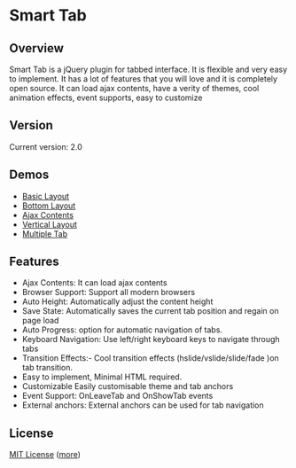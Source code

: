 Smart Tab
==========

Overview
--------
Smart Tab is a jQuery plugin for tabbed interface. It is flexible and very easy to implement. It has a lot of features that you will love and it is completely open source. It can load ajax contents, have a verity of themes, cool animation effects, event supports, easy to customize

Version
-----
Current version: 2.0

Demos
-----
* [Basic Layout](http://techlaboratory.net/smarttab/demo/basic)
* [Bottom Layout](http://techlaboratory.net/smarttab/demo/bottom)
* [Ajax Contents](http://techlaboratory.net/smarttab/demo/ajax)
* [Vertical Layout](http://techlaboratory.net/smarttab/demo/vertical)
* [Multiple Tab](http://techlaboratory.net/smarttab/demo/multiple)

Features
--------
* Ajax Contents: It can load ajax contents
* Browser Support: Support all modern browsers
* Auto Height: Automatically adjust the content height
* Save State: Automatically saves the current tab position and regain on page load
* Auto Progress: option for automatic navigation of tabs.
* Keyboard Navigation: Use left/right keyboard keys to navigate through tabs
* Transition Effects:- Cool transition effects (hslide/vslide/slide/fade )on tab transition.
* Easy to implement, Minimal HTML required.
* Customizable Easily customisable theme and tab anchors
* Event Support: OnLeaveTab and OnShowTab events
* External anchors: External anchors can be used for tab navigation

License
-------
[MIT License](https://github.com/techlab/SmartTab/blob/master/MIT-LICENSE.txt)
([more](http://en.wikipedia.org/wiki/MIT_License))
